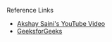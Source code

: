 Reference Links

- [Akshay Saini's YouTube Video](https://youtu.be/Zo-6_qx8uxg)
- [GeeksforGeeks](https://www.geeksforgeeks.org/debouncing-in-javascript/)
